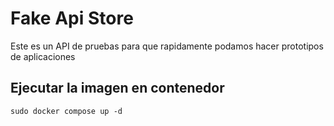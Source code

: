 # Fake Api Store

Este es un API de pruebas para que rapidamente podamos hacer prototipos de aplicaciones

## Ejecutar la imagen en contenedor
```
sudo docker compose up -d
```